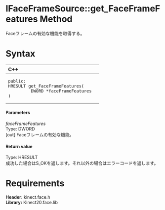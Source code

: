 IFaceFrameSource::get\_FaceFrameFeatures Method  
===============================================  

Faceフレームの有効な機能を取得する。 <span id="syntaxSection"></span>

Syntax  
======  

<table>
<colgroup>
<col width="100%" />
</colgroup>
<thead>
<tr class="header">
<th align="left">C++</th>
</tr>
</thead>
<tbody>
<tr class="odd">
<td align="left"><pre><code>public:  
HRESULT get_FaceFrameFeatures(  
         DWORD *faceFrameFeatures  
)</code></pre></td>
</tr>
</tbody>
</table>

<span id="ID4EG"></span>
#### Parameters  

*faceFrameFeatures*    
Type: DWORD  
[out] Faceフレームの有効な機能。  

<span id="ID4EP"></span>
#### Return value  

Type: HRESULT  
成功した場合はS\_OKを返します。それ以外の場合はエラーコードを返します。  

<span id="requirements"></span>

Requirements  
============  

**Header:** kinect.face.h  
**Library:** Kinect20.face.lib  



<!--Please do not edit the data in the comment block below.-->
<!--
TOCTitle : get_FaceFrameFeatures Method
RLTitle : IFaceFrameSource::get_FaceFrameFeatures Method
KeywordK : get_FaceFrameFeatures method
KeywordK : IFaceFrameSource::get_FaceFrameFeatures method
KeywordF : IFaceFrameSource::get_FaceFrameFeatures
KeywordF : get_FaceFrameFeatures
KeywordF : Microsoft.Kinect.face.IFaceFrameSource.get_FaceFrameFeatures(DWORD@)
KeywordA : M:Microsoft.Kinect.face.IFaceFrameSource.get_FaceFrameFeatures(DWORD@)
AssetID : M:Microsoft.Kinect.face.IFaceFrameSource.get_FaceFrameFeatures(DWORD@)
Locale : en-us
CommunityContent : 1
APIType : Managed
APILocation : 
APIName : Microsoft.Kinect.face.IFaceFrameSource::get_FaceFrameFeatures
TargetOS : Windows
TopicType : kbSyntax
DevLang : C++
DocSet : K4Wv2
ProjType : K4Wv2Proj
Technology : Kinect for Windows
Product : Kinect for Windows SDK v2
productversion : 20
-->
